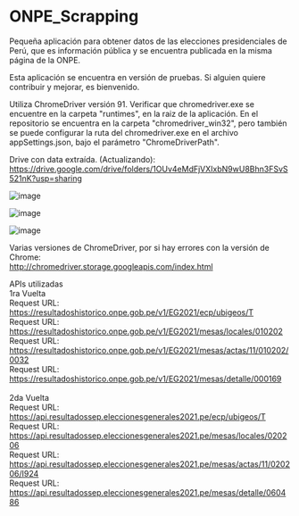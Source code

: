 # ONPE_Scrapping
Pequeña aplicación para obtener datos de las elecciones presidenciales de Perú, que es información pública y se encuentra publicada en la misma página de la ONPE.

Esta aplicación se encuentra en versión de pruebas. Si alguien quiere contribuir y mejorar, es bienvenido. 

Utiliza ChromeDriver versión 91. Verificar que chromedriver.exe se encuentre en la carpeta "runtimes", en la raiz de la aplicación. 
En el repositorio se encuentra en la carpeta "chromedriver_win32", pero también se puede configurar la ruta del chromedriver.exe en el archivo appSettings.json, bajo el parámetro "ChromeDriverPath".

Drive con data extraída. (Actualizando):<br />
https://drive.google.com/drive/folders/1OUv4eMdFjVXIxbN9wU8Bhn3FSvS521nK?usp=sharing

![image](https://user-images.githubusercontent.com/73368752/122112210-3036c500-cde6-11eb-92be-c57fdc2bb254.png)

![image](https://user-images.githubusercontent.com/73368752/121822655-e1622180-cc65-11eb-9bb6-8846cd69602d.png)

![image](https://user-images.githubusercontent.com/73368752/121822731-3dc54100-cc66-11eb-8790-242a939f49db.png)

Varias versiones de ChromeDriver, por si hay errores con la versión de Chrome:<br />
http://chromedriver.storage.googleapis.com/index.html

APIs utilizadas<br />
1ra Vuelta<br />
Request URL: https://resultadoshistorico.onpe.gob.pe/v1/EG2021/ecp/ubigeos/T<br />
Request URL: https://resultadoshistorico.onpe.gob.pe/v1/EG2021/mesas/locales/010202<br />
Request URL: https://resultadoshistorico.onpe.gob.pe/v1/EG2021/mesas/actas/11/010202/0032<br />
Request URL: https://resultadoshistorico.onpe.gob.pe/v1/EG2021/mesas/detalle/000169<br />
<br />
2da Vuelta<br />
Request URL: https://api.resultadossep.eleccionesgenerales2021.pe/ecp/ubigeos/T<br />
Request URL: https://api.resultadossep.eleccionesgenerales2021.pe/mesas/locales/020206<br />
Request URL: https://api.resultadossep.eleccionesgenerales2021.pe/mesas/actas/11/020206/I924<br />
Request URL: https://api.resultadossep.eleccionesgenerales2021.pe/mesas/detalle/060486<br />
